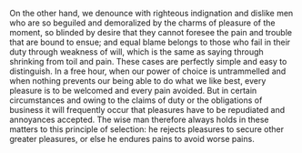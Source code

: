 On the other hand, we denounce with righteous indignation and dislike men who are so beguiled and demoralized by the charms of pleasure of the moment, so blinded by desire 
that they cannot foresee the pain and trouble that are bound to ensue; and equal blame belongs to those who fail in their duty through weakness of will, which is the same as 
saying through shrinking from toil and pain. These cases are perfectly simple and easy to distinguish. In a free hour, when our power of choice is untrammelled and when 
nothing prevents our being able to do what we like best, every pleasure is to be welcomed and every pain avoided. But in certain circumstances and owing to the claims of 
duty or the obligations of business it will frequently occur that pleasures have to be repudiated and annoyances accepted. The wise man therefore always holds in these 
matters to this principle of selection: he rejects pleasures to secure other greater pleasures, or else he endures pains to avoid worse pains.